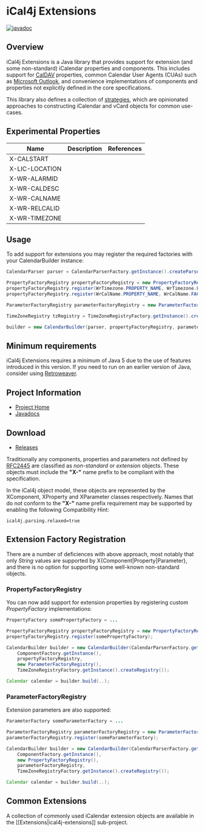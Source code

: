 # iCal4j Extensions

[![javadoc](https://javadoc.io/badge2/org.mnode.ical4j/ical4j-extensions/javadoc.svg)](https://javadoc.io/doc/org.mnode.ical4j/ical4j-extensions)

## Overview

iCal4j Extensions is a Java library that provides support for extension (and some non-standard) iCalendar properties
and components. This includes support for [CalDAV](/extensions/caldav) properties, common Calendar User Agents (CUAs) such as
[Microsoft Outlook](/extensions/outlook), and convenience implementations of components and properties not explicitly defined in the core
specifications.

This library also defines a collection of [strategies](/extensions/strategy), which are opinionated approaches to constructing iCalendar
and vCard objects for common use-cases.

## Experimental Properties

| Name | Description | References |
|------|-------------|------------|
| X-CALSTART |||
| X-LIC-LOCATION |||
| X-WR-ALARMID |||
| X-WR-CALDESC |||
| X-WR-CALNAME |||
| X-WR-RELCALID |||
| X-WR-TIMEZONE |||

## Usage

To add support for extensions you may register the required factories with your CalendarBuilder instance:

```java
CalendarParser parser = CalendarParserFactory.getInstance().createParser();

PropertyFactoryRegistry propertyFactoryRegistry = new PropertyFactoryRegistry();
propertyFactoryRegistry.register(WrTimezone.PROPERTY_NAME, WrTimezone.FACTORY);
propertyFactoryRegistry.register(WrCalName.PROPERTY_NAME, WrCalName.FACTORY);

ParameterFactoryRegistry parameterFactoryRegistry = new ParameterFactoryRegistry();

TimeZoneRegistry tzRegistry = TimeZoneRegistryFactory.getInstance().createRegistry();

builder = new CalendarBuilder(parser, propertyFactoryRegistry, parameterFactoryRegistry, tzRegistry);
```

## Minimum requirements

iCal4j Extensions requires a minimum of Java 5 due to the use of features introduced in this version. If you need to run on an earlier version of Java, consider using [Retroweaver](http://retroweaver.sourceforge.net).

## Project Information

* [Project Home](http://github.com/ical4j/ical4j-extensions/)
* [Javadocs](http://ical4j.github.io/docs/ical4j-extensions/api/)

## Download

* [Releases](https://bintray.com/ical4j/maven/ical4j-extensions)

Traditionally any components, properties and parameters not defined by [RFC2445](http://www.ietf.org/rfc/rfc2445.txt) are classified as <em>non-standard</em> or <em>extension</em> objects. These objects must include the <strong>"X-"</strong> name prefix to be compliant with the specification.

In the iCal4j object model, these objects are represented by the XComponent, XProperty and XParameter classes respectively. Names that do not conform to the <strong>"X-"</strong> name prefix requirement may be supported by enabling the following Compatibility Hint:

```properties
ical4j.parsing.relaxed=true
```

##  Extension Factory Registration 

There are a number of deficiences with above approach, most notably that only <em>String</em> values are supported by X{Component|Property|Parameter}, and there is no option for supporting some well-known non-standard objects.

###  PropertyFactoryRegistry 

You can now add support for extension properties by registering custom <em>PropertyFactory</em> implementations:

```java
PropertyFactory somePropertyFactory = ...

PropertyFactoryRegistry propertyFactoryRegistry = new PropertyFactoryRegistry();
propertyFactoryRegistry.register(somePropertyFactory);

CalendarBuilder builder = new CalendarBuilder(CalendarParserFactory.getInstance().createParser(),
    ComponentFactory.getInstance(),
    propertyFactoryRegistry,
    new ParameterFactoryRegistry(),
    TimeZoneRegistryFactory.getInstance().createRegistry());

Calendar calendar = builder.build(..);
```

###  ParameterFactoryRegistry 

Extension parameters are also supported:

```java
ParameterFactory someParameterFactory = ...

ParameterFactoryRegistry parameterFactoryRegistry = new ParameterFactoryRegistry();
parameterFactoryRegistry.register(someParameterFactory);

CalendarBuilder builder = new CalendarBuilder(CalendarParserFactory.getInstance().createParser(),
    ComponentFactory.getInstance(),
    new PropertyFactoryRegistry(),
    parameterFactoryRegistry,
    TimeZoneRegistryFactory.getInstance().createRegistry());

Calendar calendar = builder.build(..);
```

##  Common Extensions 

A collection of commonly used iCalendar extension objects are available in the [[Extensions|ical4j-extensions]] sub-project.

